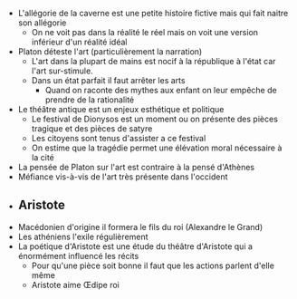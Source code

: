- L'allégorie de la caverne est une petite histoire fictive mais qui fait naitre son allégorie
	- On ne voit pas dans la réalité le réel mais on voit une version inférieur d'un réalité idéal
- Platon déteste l'art (particulièrement la narration)
	- L'art dans la plupart de mains est nocif à la république à l'état car l'art sur-stimule.
	- Dans un état parfait il faut arrêter les arts
		- Quand on raconte des mythes aux enfant on leur empêche de prendre de la rationalité
- Le théâtre antique est un enjeux esthétique et politique
	- Le festival de Dionysos est un moment ou on présente des pièces tragique et des pièces de satyre
	- Les citoyens sont tenus d'assister a ce festival
	- On estime que la tragédie permet une élévation moral nécessaire à la cité
- La pensée de Platon sur l'art est contraire à la pensé d'Athènes
- Méfiance vis-à-vis de l'art très présente dans l'occident
- ## Aristote
- Macédonien d'origine il formera le fils du roi (Alexandre le Grand)
- Les athéniens l'exile régulièrement
- La poétique d'Aristote est une étude du théâtre d'Aristote qui a énormément influencé les récits
	- Pour qu'une pièce soit bonne il faut que les actions parlent d'elle même
	- Aristote aime Œdipe roi